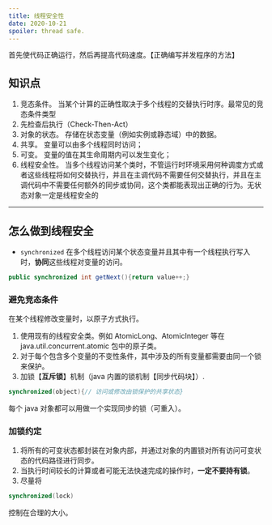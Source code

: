 ```yaml
---
title: 线程安全性
date: 2020-10-21
spoiler: thread safe.
---
```


首先使代码正确运行，然后再提高代码速度。【正确编写并发程序的方法】

## 知识点

1. 竞态条件。
   当某个计算的正确性取决于多个线程的交替执行时序。最常见的竞态条件类型
1. 先检查后执行（Check-Then-Act）
1. 对象的状态。
   存储在状态变量（例如实例或静态域）中的数据。
1. 共享。
   变量可以由多个线程同时访问；
1. 可变。
   变量的值在其生命周期内可以发生变化；
1. 线程安全性。
   当多个线程访问某个类时，不管运行时环境采用何种调度方式或者这些线程将如何交替执行，并且在主调代码不需要任何交替执行，并且在主调代码中不需要任何额外的同步或协同，这个类都能表现出正确的行为。无状态对象一定是线程安全的

---

## 怎么做到线程安全

- `synchronized`
  在多个线程访问某个状态变量并且其中有一个线程执行写入时，**协同**这些线程对变量的访问。

```java
public synchronized int getNext(){return value++;}
```

### 避免竞态条件

在某个线程修改变量时，以原子方式执行。

1. 使用现有的线程安全类。例如 AtomicLong、AtomicInteger 等在 java.util.concurrent.atomic 包中的原子类。
1. 对于每个包含多个变量的不变性条件，其中涉及的所有变量都需要由同一个锁来保护。
1. 加锁【**互斥锁**】机制（java 内置的锁机制【同步代码块】）.

```java
synchronized(object){// 访问或修改由锁保护的共享状态}
```

每个 java 对象都可以用做一个实现同步的锁（可重入）。

### 加锁约定

1. 将所有的可变状态都封装在对象内部，并通过对象的内置锁对所有访问可变状态的代码路径进行同步。
1. 当执行时间较长的计算或者可能无法快速完成的操作时，**一定不要持有锁**。
1. 尽量将

```java
synchronized(lock)
```

控制在合理的大小。
